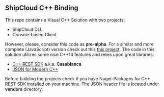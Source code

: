 ## ShipCloud C++ Binding

This repo contains a Visual C++ Solution with two projects:

* ShipCloud DLL
* Console-based Client

However, please, consider this code as **pre-alpha**. For a similar and more complete (JavaScript) version check out this [this project](https://github.com/brakmic/shipcloud-js).
The code in this solution utilizes some nice C++14 features and relies upon great libraries: 

* [C++ REST SDK](https://github.com/Microsoft/cpprestsdk) a.k.a. **Casablanca**
* [JSON for Modern C++](https://github.com/nlohmann/json)

Before building the projects check if you have Nuget-Packages for C++ REST SDK installed on your machine. The JSON header file is located under **vendors** directory.

 